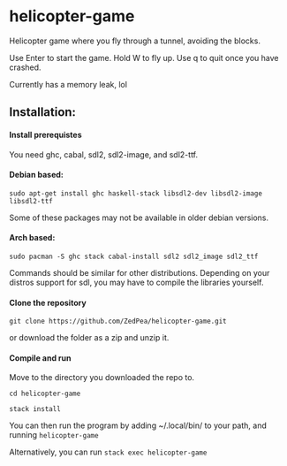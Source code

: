 # helicopter-game

Helicopter game where you fly through a tunnel, avoiding the blocks.

Use Enter to start the game. Hold W to fly up. Use q to quit once you have crashed.

Currently has a memory leak, lol

## Installation:

#### Install prerequistes
You need ghc, cabal, sdl2, sdl2-image, and sdl2-ttf.

#### Debian based:
`sudo apt-get install ghc haskell-stack libsdl2-dev libsdl2-image libsdl2-ttf`

Some of these packages may not be available in older debian versions.

#### Arch based:
`sudo pacman -S ghc stack cabal-install sdl2 sdl2_image sdl2_ttf`

Commands should be similar for other distributions. Depending on your distros support for sdl, you may have to compile the libraries yourself.

#### Clone the repository
`git clone https://github.com/ZedPea/helicopter-game.git`

or download the folder as a zip and unzip it.

#### Compile and run
Move to the directory you downloaded the repo to.

`cd helicopter-game`

`stack install`

You can then run the program by adding ~/.local/bin/ to your path, and running `helicopter-game`

Alternatively, you can run `stack exec helicopter-game`
